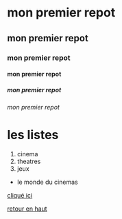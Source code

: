<a name="top">

# mon premier repot
## mon premier repot
### mon premier repot
#### mon premier repot
##### mon premier repot
###### mon premier repot

# les listes 
1. cinema
1. theatres 
1. jeux

* le monde du cinemas

[cliqué ici](http://www.mamzouka.com/films/)

<a name="ancre"></a>

[retour en haut](#top)
